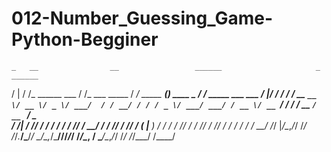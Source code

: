 # 012-Number_Guessing_Game-Python-Begginer

    _   __                __                 ______                     _                ______                   
   / | / /_  ______ ___  / /_  ___  _____   / ____/_  _____  __________(_)___  ____ _   / ____/___ _____ ___  ___ 
  /  |/ / / / / __ `__ \/ __ \/ _ \/ ___/  / / __/ / / / _ \/ ___/ ___/ / __ \/ __ `/  / / __/ __ `/ __ `__ \/ _ \
 / /|  / /_/ / / / / / / /_/ /  __/ /     / /_/ / /_/ /  __(__  |__  ) / / / / /_/ /  / /_/ / /_/ / / / / / /  __/
/_/ |_/\__,_/_/ /_/ /_/_.___/\___/_/      \____/\__,_/\___/____/____/_/_/ /_/\__, /   \____/\__,_/_/ /_/ /_/\___/ 
                                                                            /____/                                
